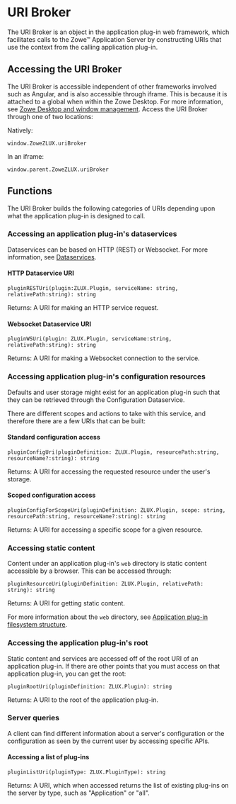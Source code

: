 # URI Broker

The URI Broker is an object in the application plug-in web framework, which facilitates calls to the Zowe&trade; Application Server by constructing URIs that use the context from the calling application plug-in.


## Accessing the URI Broker

The URI Broker is accessible independent of other frameworks involved such as Angular, and is also accessible through iframe. This is because it is attached to a global when within the Zowe Desktop. For more information, see [Zowe Desktop and window management](mvd-desktopandwindowmgt.md).
Access the URI Broker through one of two locations:

Natively:

`window.ZoweZLUX.uriBroker`

In an iframe:

`window.parent.ZoweZLUX.uriBroker`


## Functions

The URI Broker builds the following categories of URIs depending upon what the application plug-in is designed to call.

### Accessing an application plug-in's dataservices

Dataservices can be based on HTTP (REST) or Websocket. For more information, see [Dataservices](mvd-dataservices.md).

#### HTTP Dataservice URI

 `pluginRESTUri(plugin:ZLUX.Plugin, serviceName: string, relativePath:string): string`

Returns: A URI for making an HTTP service request.


#### Websocket Dataservice URI

`pluginWSUri(plugin: ZLUX.Plugin, serviceName:string, relativePath:string): string`

Returns: A URI for making a Websocket connection to the service.


### Accessing application plug-in's configuration resources

Defaults and user storage might exist for an application plug-in such that they can be retrieved through the Configuration Dataservice.

There are different scopes and actions to take with this service, and therefore there are a few URIs that can be built:

#### Standard configuration access

`pluginConfigUri(pluginDefinition: ZLUX.Plugin, resourcePath:string, resourceName?:string): string`

Returns: A URI for accessing the requested resource under the user's storage.


#### Scoped configuration access
 `pluginConfigForScopeUri(pluginDefinition: ZLUX.Plugin, scope: string, resourcePath:string, resourceName?:string): string`

Returns: A URI for accessing a specific scope for a given resource.


### Accessing static content

Content under an application plug-in's `web` directory is static content accessible by a browser.
This can be accessed through:

`pluginResourceUri(pluginDefinition: ZLUX.Plugin, relativePath: string): string`

Returns: A URI for getting static content.

For more information about the `web` directory, see [Application plug-in filesystem structure](mvd-plugindefandstruct#application-plug-in-filesystem-structure).

### Accessing the application plug-in's root

Static content and services are accessed off of the root URI of an application plug-in. If there are other points that you must access on that application plug-in, you can get the root:

`pluginRootUri(pluginDefinition: ZLUX.Plugin): string`

Returns: A URI to the root of the application plug-in.

### Server queries

A client can find different information about a server's configuration or the configuration as seen by the current user by accessing specific APIs.

#### Accessing a list of plug-ins

`pluginListUri(pluginType: ZLUX.PluginType): string`

Returns: A URI, which when accessed returns the list of existing plug-ins on the server by  type, such as "Application" or "all".
